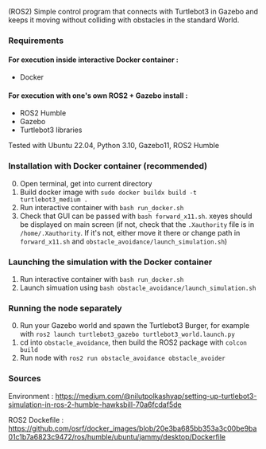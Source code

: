 (ROS2) Simple control program that connects with Turtlebot3 in Gazebo and keeps it moving without colliding with obstacles in the standard World.

### Requirements

#### For execution inside interactive Docker container :

- Docker

#### For execution with one's own ROS2 + Gazebo install :

- ROS2 Humble
- Gazebo
- Turtlebot3 libraries

Tested with Ubuntu 22.04, Python 3.10, Gazebo11, ROS2 Humble

### Installation with Docker container (recommended)

0. Open terminal, get into current directory
1. Build docker image with `sudo docker buildx build -t turtlebot3_medium .`
2. Run interactive container with `bash run_docker.sh`
3. Check that GUI can be passed with `bash forward_x11.sh`. xeyes should be displayed on main screen (if not, check that the `.Xauthority` file is in `/home/.Xauthority`. If it's not, either move it there or change path in `forward_x11.sh` and `obstacle_avoidance/launch_simulation.sh`)

### Launching the simulation with the Docker container

1. Run interactive container with `bash run_docker.sh`
2. Launch simuation using `bash obstacle_avoidance/launch_simulation.sh`

### Running the node separately

0. Run your Gazebo world and spawn the Turtlebot3 Burger, for example with `ros2 launch turtlebot3_gazebo turtlebot3_world.launch.py`
1. cd into `obstacle_avoidance`, then build the ROS2 package with `colcon build`
2. Run node with `ros2 run obstacle_avoidance obstacle_avoider`

### Sources

Environment : https://medium.com/@nilutpolkashyap/setting-up-turtlebot3-simulation-in-ros-2-humble-hawksbill-70a6fcdaf5de

ROS2 Dockefile : https://github.com/osrf/docker_images/blob/20e3ba685bb353a3c00be9ba01c1b7a6823c9472/ros/humble/ubuntu/jammy/desktop/Dockerfile
